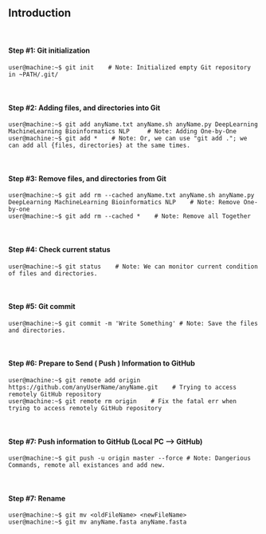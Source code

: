 ## Introduction

&nbsp;

#### Step #1: Git initialization
```console
user@machine:~$ git init    # Note: Initialized empty Git repository in ~PATH/.git/
```

&nbsp;

#### Step #2: Adding files, and directories into Git
```console
user@machine:~$ git add anyName.txt anyName.sh anyName.py DeepLearning MachineLearning Bioinformatics NLP     # Note: Adding One-by-One
user@machine:~$ git add *    # Note: Or, we can use "git add ."; we can add all {files, directories} at the same times.
```

&nbsp;

#### Step #3: Remove files, and directories from Git
```console
user@machine:~$ git add rm --cached anyName.txt anyName.sh anyName.py DeepLearning MachineLearning Bioinformatics NLP    # Note: Remove One-by-one
user@machine:~$ git add rm --cached *    # Note: Remove all Together
```

&nbsp;

####  Step #4: Check current status
```console
user@machine:~$ git status    # Note: We can monitor current condition of files and directories.
```

&nbsp;

####  Step #5: Git commit
```console
user@machine:~$ git commit -m 'Write Something' # Note: Save the files and directories.
```

&nbsp;

####  Step #6: Prepare to Send ( Push ) Information to GitHub

```console
user@machine:~$ git remote add origin https://github.com/anyUserName/anyName.git    # Trying to access remotely GitHub repository
user@machine:~$ git remote rm origin    # Fix the fatal err when trying to access remotely GitHub repository
```

&nbsp;

####  Step #7: Push information to GitHub (Local PC --> GitHub)
```console
user@machine:~$ git push -u origin master --force # Note: Dangerious Commands, remote all existances and add new.
```

&nbsp;

####  Step #7: Rename
```console
user@machine:~$ git mv <oldFileName> <newFileName>
user@machine:~$ git mv anyName.fasta anyName.fasta
```
